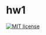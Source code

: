 # hw1

[![MIT license](https://img.shields.io/badge/license-MIT-blue.svg)](https://github.com/vadimsemenov/fuphow/blob/master/hw1/LICENSE)
